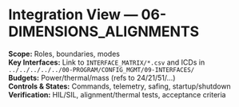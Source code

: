 # Integration View — 06-DIMENSIONS_ALIGNMENTS
**Scope:** Roles, boundaries, modes  
**Key Interfaces:** Link to `INTERFACE_MATRIX/*.csv` and ICDs in `../../../../../00-PROGRAM/CONFIG_MGMT/09-INTERFACES/`  
**Budgets:** Power/thermal/mass (refs to 24/21/51/…)  
**Controls & States:** Commands, telemetry, safing, startup/shutdown  
**Verification:** HIL/SIL, alignment/thermal tests, acceptance criteria
